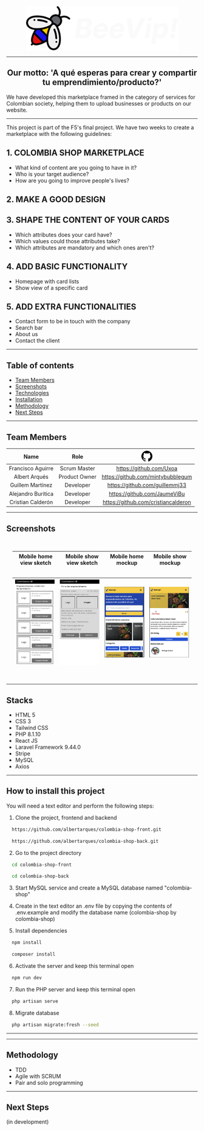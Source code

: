 <div align="center"><img src="/public/readme-img/logoBeevip.png" width="400"/></div>

----

## <div align="center"> Our motto: 'A qué esperas para crear y compartir tu emprendimiento/producto?'</div>

We have developed this marketplace framed in the category of services for Colombian society, helping them to upload businesses or products on our website.

***

This project is part of the F5's final project. We have two weeks to create a marketplace with the following guidelines:
## 1. COLOMBIA SHOP MARKETPLACE
- What kind of content are you going to have in it?
- Who is your target audience?
- How are you going to improve people's lives?

## 2. MAKE A GOOD DESIGN
## 3. SHAPE THE CONTENT OF YOUR CARDS
- Which attributes does your card have?
- Which values could those attributes take?
- Which attributes are mandatory and which ones aren't?

## 4. ADD BASIC FUNCTIONALITY
- Homepage with card lists
- Show view of a specific card

## 5. ADD EXTRA FUNCTIONALITIES
- Contact form to be in touch with the company
- Search bar
- About us
- Contact the client

***

## Table of contents
* [Team Members](#team-members)
* [Screenshots](#screenshots)
* [Technologies](#stacks)
* [Installation](#how-to-install-this-project)
* [Methodology](#methodology)
* [Next Steps](#next-steps)

***

## Team Members

| Name | Role | <img src="https://github.com/Yelose/Yelose/blob/main/img/github.png" width="30px" height="30px"> |
| :---: | :---: | :---: |
| Francisco Aguirre |  Scrum Master | https://github.com/Uxoa |
| Albert Arqués | Product Owner| https://github.com/mintybubblegum |
| Guillem Martínez | Developer | https://github.com/guillemmj33 |
| Alejandro Buritica | Developer | https://github.com/JaumeViBu |
| Cristian Calderón | Developer | https://github.com/cristiancalderon |

***

## Screenshots

<div style="heigth:auto; display:flex; flex-wrap:wrap; justify-content:center; padding:1rem">

|   Mobile home view sketch   |   Mobile show view sketch   |   Mobile home mockup   |   Mobile show mockup   | 
| --- | --- | --- | --- |
  
| <img style="width:170px;" src="/public/readme-img/sketchHome.png" alt="Sketch Home view"/> | <img style="width:170px;" src="public/readme-img/sketchShow.png" alt="Sketch Show view"/> | <img style="width:170px;" src="/public/readme-img/mobileHome.png" alt="Mockup Home view"/> | <img style="width:170px;" src="/public/readme-img/mobileShow.png" alt="Mockup Show view"/> |
| --- | --- | --- | --- |

</div>


***

## Stacks

- HTML 5
- CSS 3
- Tailwind CSS
- PHP 8.1.10
- React JS
- Laravel Framework 9.44.0
- Stripe
- MySQL
- Axios
***

## How to install this project

You will need a text editor and perform the following steps:

1. Clone the project, frontend and backend
```bash
  https://github.com/albertarques/colombia-shop-front.git
```
```bash
  https://github.com/albertarques/colombia-shop-back.git
```

2. Go to the project directory
```bash
  cd colombia-shop-front
```
```bash
  cd colombia-shop-back
```

3. Start MySQL service and create a MySQL database named "colombia-shop"

4. Create in the text editor an .env file by copying the contents of .env.example and modify the database name (colombia-shop by colombia-shop)

5. Install dependencies
```bash
  npm install
```
```bash
  composer install
```

6. Activate the server and keep this terminal open
```bash
  npm run dev
```

7. Run the PHP server and keep this terminal open
```bash
  php artisan serve
```

8. Migrate database
```bash
  php artisan migrate:fresh --seed
```

***

***

## Methodology
- TDD
- Agile with SCRUM
- Pair and solo programming
***

## Next Steps
(in development)



